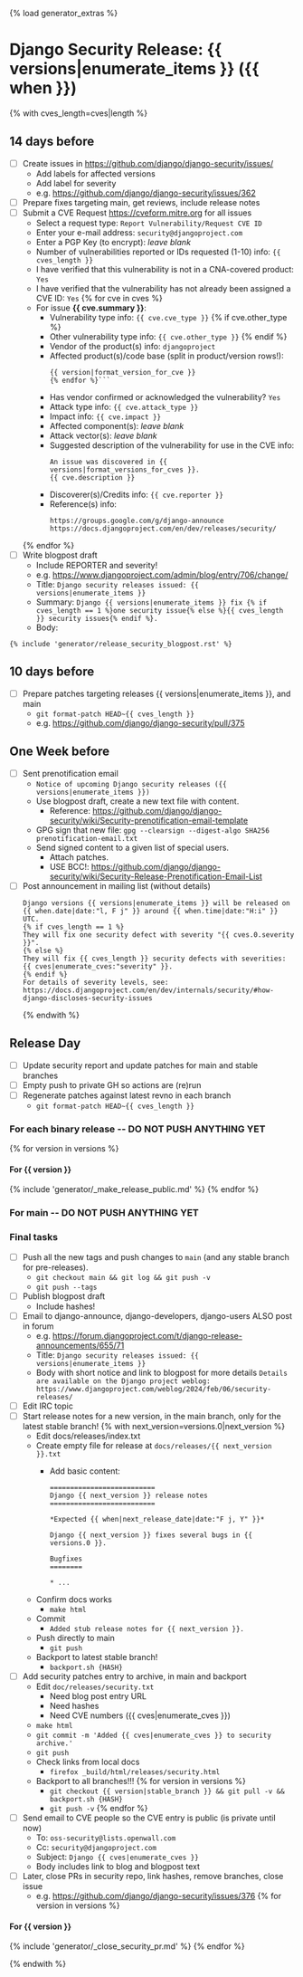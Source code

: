 {% load generator_extras %}
# Django Security Release: {{ versions|enumerate_items }} ({{ when }})
{% with cves_length=cves|length %}
## 14 days before

- [ ] Create issues in https://github.com/django/django-security/issues/
  - Add labels for affected versions
  - Add label for severity
  - e.g. https://github.com/django/django-security/issues/362
- [ ] Prepare fixes targeting main, get reviews, include release notes
- [ ] Submit a CVE Request https://cveform.mitre.org for all issues
  - Select a request type: `Report Vulnerability/Request CVE ID`
  - Enter your e-mail address: `security@djangoproject.com`
  - Enter a PGP Key (to encrypt): *leave blank*
  - Number of vulnerabilities reported or IDs requested (1-10) info: `{{ cves_length }}`
  - I have verified that this vulnerability is not in a CNA-covered product: `Yes`
  - I have verified that the vulnerability has not already been assigned a CVE ID: `Yes`
  {% for cve in cves %}
  - For issue **{{ cve.summary }}**:
    - Vulnerability type info: `{{ cve.cve_type }}`
    {% if cve.other_type %}
    - Other vulnerability type info: `{{ cve.other_type }}`
    {% endif %}
    - Vendor of the product(s) info: `djangoproject`
    - Affected product(s)/code base (split in product/version rows!):
      ```{% for version in versions %}
      {{ version|format_version_for_cve }}
      {% endfor %}```
    - Has vendor confirmed or acknowledged the vulnerability? `Yes`
    - Attack type info: `{{ cve.attack_type }}`
    - Impact info: `{{ cve.impact }}`
    - Affected component(s): *leave blank*
    - Attack vector(s): *leave blank*
    - Suggested description of the vulnerability for use in the CVE info:
      ```
      An issue was discovered in {{ versions|format_versions_for_cves }}.
      {{ cve.description }}
      ```
    - Discoverer(s)/Credits info: `{{ cve.reporter }}`
    - Reference(s) info:
      ```
      https://groups.google.com/g/django-announce
      https://docs.djangoproject.com/en/dev/releases/security/
      ```
  {% endfor %}
- [ ] Write blogpost draft
  - Include REPORTER and severity!
  - e.g. https://www.djangoproject.com/admin/blog/entry/706/change/
  - Title: `Django security releases issued: {{ versions|enumerate_items }}`
  - Summary: `Django {{ versions|enumerate_items }} fix {% if cves_length == 1 %}one security issue{% else %}{{ cves_length }} security issues{% endif %}.`
  - Body:
```
{% include 'generator/release_security_blogpost.rst' %}
```

## 10 days before

- [ ] Prepare patches targeting releases {{ versions|enumerate_items }}, and main
  - `git format-patch HEAD~{{ cves_length }}`
  - e.g. https://github.com/django/django-security/pull/375

## One Week before

- [ ] Sent prenotification email
  - `Notice of upcoming Django security releases ({{ versions|enumerate_items }})`
  - Use blogpost draft, create a new text file with content.
    - Reference: https://github.com/django/django-security/wiki/Security-prenotification-email-template
  - GPG sign that new file: `gpg --clearsign --digest-algo SHA256 prenotification-email.txt`
  - Send signed content to a given list of special users.
    - Attach patches.
    - USE BCC!: https://github.com/django/django-security/wiki/Security-Release-Prenotification-Email-List
- [ ] Post announcement in mailing list (without details)
    ```
    Django versions {{ versions|enumerate_items }} will be released on
    {{ when.date|date:"l, F j" }} around {{ when.time|date:"H:i" }} UTC.
    {% if cves_length == 1 %}
    They will fix one security defect with severity "{{ cves.0.severity }}".
    {% else %}
    They will fix {{ cves_length }} security defects with severities: {{ cves|enumerate_cves:"severity" }}.
    {% endif %}
    For details of severity levels, see:
    https://docs.djangoproject.com/en/dev/internals/security/#how-django-discloses-security-issues
    ```
    {% endwith %}

## Release Day

- [ ] Update security report and update patches for main and stable branches
- [ ] Empty push to private GH so actions are (re)run
- [ ] Regenerate patches against latest revno in each branch
  - `git format-patch HEAD~{{ cves_length }}`

### For each binary release -- DO NOT PUSH ANYTHING YET
{% for version in versions %}
#### For {{ version }}
{% include 'generator/_make_release_public.md' %}
{% endfor %}

### For main -- DO NOT PUSH ANYTHING YET

### Final tasks

- [ ] Push all the new tags and push changes to `main` (and any stable branch for pre-releases).
  - `git checkout main && git log && git push -v`
  - `git push --tags`
- [ ] Publish blogpost draft
  - Include hashes!
- [ ] Email to django-announce, django-developers, django-users ALSO post in forum
  - e.g. https://forum.djangoproject.com/t/django-release-announcements/655/71
  - Title: `Django security releases issued: {{ versions|enumerate_items }}`
  - Body with short notice and link to blogpost for more details
        ```
        Details are available on the Django project weblog:
        https://www.djangoproject.com/weblog/2024/feb/06/security-releases/
        ```
- [ ] Edit IRC topic
- [ ] Start release notes for a new version, in the main branch, only for the latest stable branch!
  {% with next_version=versions.0|next_version %}
  - Edit docs/releases/index.txt
  - Create empty file for release at `docs/releases/{{ next_version }}.txt`
      - Add basic content:

        ```
        ==========================
        Django {{ next_version }} release notes
        ==========================

        *Expected {{ when|next_release_date|date:"F j, Y" }}*

        Django {{ next_version }} fixes several bugs in {{ versions.0 }}.

        Bugfixes
        ========

        * ...
        ```
  - Confirm docs works
      - `make html`
  - Commit
      - `Added stub release notes for {{ next_version }}.`
  - Push directly to main
      - `git push`
  - Backport to latest stable branch!
      -  `backport.sh {HASH}`
- [ ] Add security patches entry to archive, in main and backport
  - Edit `doc/releases/security.txt`
      - Need blog post entry URL
      - Need hashes
      - Need CVE numbers ({{ cves|enumerate_cves }})
  - `make html`
  - `git commit -m 'Added {{ cves|enumerate_cves }} to security archive.'`
  - `git push`
  - Check links from local docs
      - `firefox _build/html/releases/security.html`
  - Backport to all branches!!!
    {% for version in versions %}
    - `git checkout {{ version|stable_branch }} && git pull -v && backport.sh {HASH}`
    - `git push -v`
    {% endfor %}
- [ ] Send email to CVE people so the CVE entry is public (is private until now)
  - To: `oss-security@lists.openwall.com`
  - Cc: `security@djangoproject.com`
  - Subject: `Django {{ cves|enumerate_cves }}`
  - Body includes link to blog and blogpost text
- [ ] Later, close PRs in security repo, link hashes, remove branches, close issue
  - e.g. https://github.com/django/django-security/issues/376
{% for version in versions %}
#### For {{ version }}
{% include 'generator/_close_security_pr.md' %}
{% endfor %}

{% endwith %}
